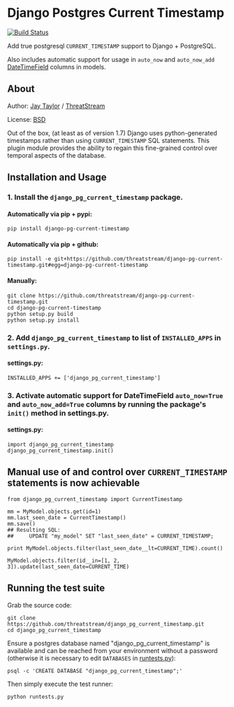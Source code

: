 # Django Postgres Current Timestamp

[![Build Status](https://travis-ci.org/threatstream/django-pg-current-timestamp.svg?branch=master)](https://travis-ci.org/threatstream/django-pg-current-timestamp)

Add true postgresql `CURRENT_TIMESTAMP` support to Django + PostgreSQL.

Also includes automatic support for usage in `auto_now` and `auto_now_add` [DateTimeField](https://docs.djangoproject.com/en/dev/ref/models/fields/#datetimefield) columns in models.


## About

Author: [Jay Taylor](https://twitter.com/jtaylor) / [ThreatStream](https://threatstream.com/)

License: [BSD](/threatstream/django-pg-current-timestamp/blob/master/LICENCE)

Out of the box, (at least as of version 1.7) Django uses python-generated timestamps rather than using `CURRENT_TIMESTAMP` SQL statements.  This plugin module provides the ability to regain this fine-grained control over temporal aspects of the database.


## Installation and Usage

### 1. Install the `django_pg_current_timestamp` package.

#### Automatically via pip + pypi:

    pip install django-pg-current-timestamp

#### Automatically via pip + github:

    pip install -e git+https://github.com/threatstream/django-pg-current-timestamp.git#egg=django-pg-current-timestamp

#### Manually:

    git clone https://github.com/threatstream/django-pg-current-timestamp.git
    cd django-pg-current-timestamp
    python setup.py build
    python setup.py install

### 2. Add `django_pg_current_timestamp` to list of `INSTALLED_APPS` in `settings.py`.

#### settings.py:

    INSTALLED_APPS += ['django_pg_current_timestamp']

### 3. Activate automatic support for DateTimeField `auto_now=True` and `auto_now_add=True` columns by running the package's `init()` method in settings.py.

#### settings.py:

    import django_pg_current_timestamp
    django_pg_current_timestamp.init()


## Manual use of and control over `CURRENT_TIMESTAMP` statements is now achievable

    from django_pg_current_timestamp import CurrentTimestamp

    mm = MyModel.objects.get(id=1)
    mm.last_seen_date = CurrentTimestamp()
    mm.save()
    ## Resulting SQL:
    ##     UPDATE "my_model" SET "last_seen_date" = CURRENT_TIMESTAMP;
 
    print MyModel.objects.filter(last_seen_date__lt=CURRENT_TIME).count()

    MyModel.objects.filter(id__in=[1, 2, 3]).update(last_seen_date=CURRENT_TIME)


## Running the test suite

Grab the source code:

    git clone https://github.com/threatstream/django_pg_current_timestamp.git
    cd django_pg_current_timestamp

Ensure a postgres database named "django_pg_current_timestamp" is available and can be reached from your environment without a password (otherwise it is necessary to edit `DATABASES` in [runtests.py](/threatstream/django-pg-current-timestamp/blob/master/runtests.py)):

    psql -c 'CREATE DATABASE "django_pg_current_timestamp";'

Then simply execute the test runner:

    python runtests.py

